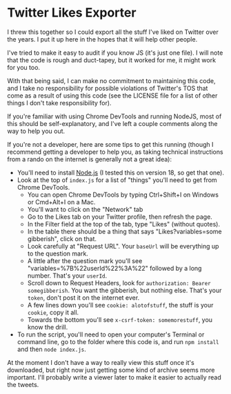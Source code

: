 # Twitter Likes Exporter

I threw this together so I could export all the stuff I've liked on Twitter over the years. I put it up here in the hopes that it will help other people.

I've tried to make it easy to audit if you know JS (it's just one file). I will note that the code is rough and duct-tapey, but it worked for me, it might work for you too.

With that being said, I can make no commitment to maintaining this code, and I take no responsibility for possible violations of Twitter's TOS that come as a result of using this code (see the LICENSE file for a list of other things I don't take responsibility for).

If you're familiar with using Chrome DevTools and running NodeJS, most of this should be self-explanatory, and I've left a couple comments along the way to help you out.

If you're not a developer, here are some tips to get this running (though I recommend getting a developer to help you, as taking technical instructions from a rando on the internet is generally not a great idea):

- You'll need to install [Node.js](https://nodejs.org/en/) (I tested this on version 18, so get that one).
- Look at the top of `index.js` for a list of "things" you'll need to get from Chrome DevTools.
    - You can open Chrome DevTools by typing Ctrl+Shift+I on Windows or Cmd+Alt+I on a Mac.
    - You'll want to click on the "Network" tab
    - Go to the Likes tab on your Twitter profile, then refresh the page.
    - In the Filter field at the top of the tab, type "Likes" (without quotes).
    - In the table there should be a thing that says "Likes?variables=some gibberish", click on that.
    - Look carefully at "Request URL". Your `baseUrl` will be everything up to the question mark.
    - A little after the question mark you'll see "variables=%7B%22userId%22%3A%22" followed by a long number. That's your `userId`.
    - Scroll down to Request Headers, look for `authorization: Bearer somegibberish`. You want the gibberish, but nothing else. That's your `token`, don't post it on the internet ever.
    - A few lines down you'll see `cookie: alotofstuff`, the stuff is your `cookie`, copy it all.
    - Towards the bottom you'll see `x-csrf-token: somemorestuff`, you know the drill.
- To run the script, you'll need to open your computer's Terminal or command line, go to the folder where this code is, and run `npm install` and then `node index.js`.

At the moment I don't have a way to really view this stuff once it's downloaded, but right now just getting some kind of archive seems more important. I'll probably write a viewer later to make it easier to actually read the tweets.
